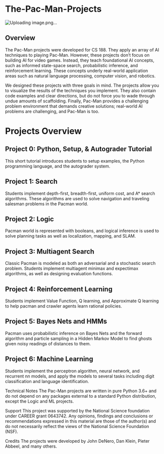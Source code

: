 # The-Pac-Man-Projects
![Uploading image.png…]()

## Overview
The Pac-Man projects were developed for CS 188. They apply an array of AI techniques to playing Pac-Man. However, these projects don’t focus on building AI for video games. Instead, they teach foundational AI concepts, such as informed state-space search, probabilistic inference, and reinforcement learning. These concepts underly real-world application areas such as natural language processing, computer vision, and robotics.

We designed these projects with three goals in mind. The projects allow you to visualize the results of the techniques you implement. They also contain code examples and clear directions, but do not force you to wade through undue amounts of scaffolding. Finally, Pac-Man provides a challenging problem environment that demands creative solutions; real-world AI problems are challenging, and Pac-Man is too.

# Projects Overview

## Project 0: Python, Setup, & Autograder Tutorial
This short tutorial introduces students to setup examples, the Python programming language, and the autograder system.

## Project 1: Search
Students implement depth-first, breadth-first, uniform cost, and A* search algorithms. These algorithms are used to solve navigation and traveling salesman problems in the Pacman world.

## Project 2: Logic
Pacman world is represented with booleans, and logical inference is used to solve planning tasks as well as localization, mapping, and SLAM.

## Project 3: Multiagent Search
Classic Pacman is modeled as both an adversarial and a stochastic search problem. Students implement multiagent minimax and expectimax algorithms, as well as designing evaluation functions.

## Project 4: Reinforcement Learning
Students implement Value Function, Q learning, and Approximate Q learning to help pacman and crawler agents learn rational policies.

## Project 5: Bayes Nets and HMMs
Pacman uses probabilistic inference on Bayes Nets and the forward algorithm and particle sampling in a Hidden Markov Model to find ghosts given noisy readings of distances to them.

## Project 6: Machine Learning
Students implement the perceptron algorithm, neural network, and recurrent nn models, and apply the models to several tasks including digit classification and language identification.

Technical Notes
The Pac-Man projects are written in pure Python 3.6+ and do not depend on any packages external to a standard Python distribution, except the Logic and ML projects.

Support
This project was supported by the National Science foundation under CAREER grant 0643742. Any opinions, findings and conclusions or recommendations expressed in this material are those of the author(s) and do not necessarily reflect the views of the National Science Foundation (NSF).

Credits
The projects were developed by John DeNero, Dan Klein, Pieter Abbeel, and many others.

